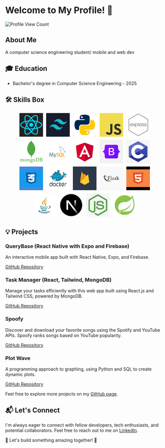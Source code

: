 # Welcome to My Profile! 🚀

![Profile View Count](https://komarev.com/ghpvc/?username=Ilanchz&label=Profile-View-Count)

## About Me

A computer science engineering student/ mobile and web dev

## 🎓 Education

- Bachelor's degree in Computer Science Engineering - 2025

## 🛠️ Skills Box

<div align="center">
    <div style="display: flex; flex-wrap: wrap; justify-content: center; align-items:center">
        <img src="logos/react_logo.png" alt="React" style="width: 75px; height: 75px; margin: 5px;"/>
        <img src="logos/tailwind.jpg" alt="Tailwind CSS" style="width: 75px; height: 75px; margin: 5px;"/>
        <img src="logos/python.jpg" alt="Python" style="width: 75px; height: 75px; margin: 5px;"/>
        <img src="logos/javascript.jpg" alt="JavaScript" style="width: 75px; height: 75px; margin: 5px;"/>
        <img src="logos/express.png" alt="Express" style="width: 75px; height: 75px; margin: 5px;"/>
        <img src="logos/mongo.jpg" alt="MongoDB" style="width: 75px; height: 75px; margin: 5px;"/>
        <img src="logos/mysql.png" alt="MySQL" style="width: 75px; height: 75px; margin: 5px;"/>
        <img src="logos/angular.png" alt="Angular" style="width: 75px; height: 75px; margin: 5px;"/>
        <img src="logos/bootstrap.png" alt="Bootstrap" style="width: 75px; height: 75px; margin: 5px;"/>
        <img src="logos/C.png" alt="C" style="width: 75px; height: 75px; margin: 5px;"/>
        <img src="logos/css.png" alt="CSS" style="width: 75px; height: 75px; margin: 5px;"/>
        <img src="logos/docker.png" alt="Docker" style="width: 75px; height: 75px; margin: 5px;"/>
        <img src="logos/firebase.png" alt="Firebase" style="width: 75px; height: 75px; margin: 5px;"/>
        <img src="logos/flask.png" alt="Flask" style="width: 75px; height: 75px; margin: 5px;"/>
        <img src="logos/html.png" alt="HTML" style="width: 75px; height: 75px; margin: 5px;"/>
        <img src="logos/java.jpg" alt="Java" style="width: 75px; height: 75px; margin: 5px;"/>
        <img src="logos/next.png" alt="Next.js" style="width: 75px; height: 75px; margin: 5px;"/>
        <img src="logos/node.png" alt="Node.js" style="width: 75px; height: 75px; margin: 5px;"/>
        <img src="logos/springboot.png" alt="Spring Boot" style="width: 75px; height: 75px; margin: 5px;"/>
    </div>
</div>

## 💡 Projects

### QueryBase (React Native with Expo and Firebase)

An interactive mobile app built with React Native, Expo, and Firebase.

[GitHub Repository](https://github.com/Ilanchz/QueryBase---React-Native-Application)

### Task Manager (React, Tailwind, MongoDB)

Manage your tasks efficiently with this web app built using React.js and Tailwind CSS, powered by MongoDB.

[GitHub Repository](https://github.com/Ilanchz/Task-Manager)

### Spoofy

Discover and download your favorite songs using the Spotify and YouTube APIs. Spoofy ranks songs based on YouTube popularity.

[GitHub Repository](https://github.com/Ilanchz/Spoofy)

### Plot Wave

A programming approach to graphing, using Python and SQL to create dynamic plots.

[GitHub Repository](https://github.com/Ilanchz/Plot-Wave-A-programming-approach-to-graphing)

Feel free to explore more projects on my [GitHub page](https://github.com/Ilanchz).

## 📬 Let's Connect

I'm always eager to connect with fellow developers, tech enthusiasts, and potential collaborators. Feel free to reach out to me on [LinkedIn](https://www.linkedin.com/in/ilanchezhiyan-v-78876326a/).

🌟 Let's build something amazing together! 🌟
